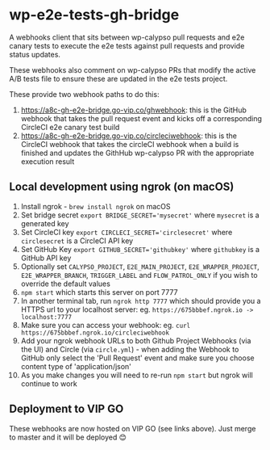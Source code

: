 # wp-e2e-tests-gh-bridge

A webhooks client that sits between wp-calypso pull requests and e2e canary tests to execute the e2e tests against pull requests and provide status updates.

These webhooks also comment on wp-calypso PRs that modify the active A/B tests file to ensure these are updated in the e2e tests project.

These provide two webhook paths to do this:

1. https://a8c-gh-e2e-bridge.go-vip.co/ghwebhook: this is the GitHub webhook that takes the pull request event and kicks off a corresponding CircleCI e2e canary test build
2. https://a8c-gh-e2e-bridge.go-vip.co/circleciwebhook: this is the CircleCI webhook that takes the circleCI webhook when a build is finished and updates the GithHub wp-calypso PR with the appropriate execution result

## Local development using ngrok (on macOS)

1. Install ngrok - `brew install ngrok` on macOS
2. Set bridge secret `export BRIDGE_SECRET='mysecret'` where `mysecret` is a generated key
3. Set CircleCI key `export CIRCLECI_SECRET='circlesecret'` where `circlesecret` is a CircleCI API key
4. Set GitHub Key `export GITHUB_SECRET='githubkey'` where `githubkey` is a GitHub API key
5. Optionally set `CALYPSO_PROJECT`, `E2E_MAIN_PROJECT`, `E2E_WRAPPER_PROJECT`, `E2E_WRAPPER_BRANCH`, `TRIGGER_LABEL` and `FLOW_PATROL_ONLY` if you wish to override the default values
6. `npm start` which starts this server on port 7777
7. In another terminal tab, run `ngrok http 7777` which should provide you a HTTPS url to your localhost server: eg. `https://675bbbef.ngrok.io -> localhost:7777`
8. Make sure you can access your webhook: eg. `curl https://675bbbef.ngrok.io/circleciwebhook`
9. Add your ngrok webhook URLs to both Github Project Webhooks (via the UI) and Circle (via `circle.yml`) - when adding the Webhook to GitHub only select the 'Pull Request' event and make sure you choose content type of 'application/json'
10. As you make changes you will need to re-run `npm start` but ngrok will continue to work

## Deployment to VIP GO

These webhooks are now hosted on VIP GO (see links above). Just merge to master and it will be deployed 😊

